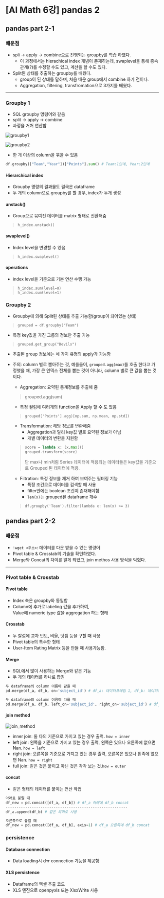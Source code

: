 # [AI Math 6강] pandas 2
## pandas part 2-1
### 배운점
- spli -> apply -> combine으로 진행되는 groupby를 학습 하였다.
	- 이 과정에서는 hierachical index 개념이 존재하는데, swaplevel을 통해 종속관계(?)를 수정할 수도 있고, 계산을 할 수도 있다.
- Split된 상태를 추출하는 groupby를 배웠다.
	- group이 된 상태를 말하며, 처음 배운 group에서 combine 하기 전이다.
	- Aggregation, filtering, transfromation으로 3가지를 배웠다.
---
### Groupby 1
- SQL groupby 명령어와 같음
- split -> apply -> combine
- 과정을 거쳐 연산함<br>

![groupby1](./image/1.JPG)<br>

![groupby2](./image/2.JPG)<br>

- 한 개 이상의 column을 묶을 수 있음
```python
df.groupby(["Team","Year"])["Points"].sum() # Team:1단계, Year:2단계
```
#### Hierarchical index
- Groupby 명령의 결과물도 결국은 dataframe
- 두 개의 column으로 groupby를 할 경우, index가 두개 생성

#### unstack()
- Group으로 묶여진 데이터를 matrix 형태로 전환해줌
> `h_index.unstack()`

#### swaplevel()
- Index level을 변경할 수 있음
> `h_index.swaplevel()`

#### operations
- index level을 기준으로 기본 연산 수행 가능
> `h_index.sum(level=0)`<br>
> `h_index.sum(level=1)`
### Groupby 2
- Groupby에 의해 Split된 상태를 추출 가능함(group이 되어있는 상태)
> `grouped = df.groupby("Team")`
- 특정 key값을 가진 그룹의 정보만 추출 가능
> `grouped.get_group("Devils")`
- 추출된 group 정보에는 세 가지 유형의 apply가 가능함
- 주의: column 별로 뽑아주는 것, 예를들어, `grouped.agg(max)`를 호출 한다고 가정했을 때, 가장 큰 인덱스 전체를 뽑는 것이 아니라, column 별로 큰 값을 뽑는 것이다.<br>
	
	- Aggregation: 요약된 통계정보를 추출해 줌
	> grouped.agg(sum)<br>

	- 특정 컬럼에 여러개의 function을 Apply 할 수 도 있음
	> `grouped['Points'].agg)[np.sum, np.mean, np.std])`<br>

	- Transformation: 해당 정보를 변환해줌
		- Aggregation과 달리 key값 별로 요약된 정보가 아님<br>
		- 개별 데이터의 변환을 지원함<br>
	> ```python
	> score = lambda x: (x,max())
	> grouped.transform(score)
	> ```
	> 단 max나 min처럼 Series 데이터에 적용되는 데이터들은 key값을 기준으로 Grouped 된 데이터에 적용.

	- Filtration: 특정 정보를 제거 하여 보여주는 필터링 기능
		- 특정 조건으로 데이터를 검색할 때 사용
		- filter안에는 boolean 조건이 존재해야함
		- `len(x)`는 grouped된 dataframe 개수
	> `df.groupby('Team').filter(lambda x: len(x) >= 3)`

## pandas part 2-2
### 배운점
- `!wget <주소>`: 데이터를 다운 받을 수 있는 명령어
- Pivot table & Crosstab의 기술을 확인하였다.
- Merge와 Concat의 차이를 알게 되었고, join methos 사용 방식을 익혔다.
---
### Pivot table & Crosstab
#### Pivot table
- Index 축은 groupby와 동일함
- Column에 추가로 labeling 값을 추가하여,<br> Value에 numeric type 값을 aggregation 하는 형태

#### Crosstab
- 두 칼럼에 교차 빈도, 비율, 덧셈 등을 구할 때 사용
- Pivot table의 특수한 형태
- User-Item Rating Matrix 등을 만들 때 사용가능함.

#### Merge
- SQL에서 많이 사용하는 Merge와 같은 기능
- 두 개의 데이터를 하나로 합침
```python
두 dataframe의 column 이름이 같을 때
pd.merge(df_a, df_b, on='subject_id') # df_a: 데이터프레임 1, df_b: 데이터프레임 2, on: 기준 column

두 dataframe의 column 이름이 다를 때
pd.merge(df_a, df_b, left_on='subject_id', right_on='subject_id') # df_a: 데이터프레임 1, df_b: 데이터프레임 2, left_on: df_a column 명, right_on: df_b column 명
```
#### join method
![join_method](./image/3.JPG)<br>

- inner join: 둘 다의 기준으로 가지고 있는 경우 출력. `how = inner`
- left join: 왼쪽을 기준으로 가지고 있는 경우 출력, 왼쪽은 있으나 오른족에 없으면 Nan. `how = left`
- right join: 오른쪽을 기준으로 가지고 있는 경우 출력, 오른쪽은 있으나 왼족에 없으면 Nan. `how = right`
- full join: 같은 것은 붙이고 아닌 것은 각각 보는 것.`how = outer`

#### concat
- 같은 형태의 데이터를 붙이는 연산 작업
```python
아래로 붙일 때
df_new = pd.concat([df_a, df_b]) # df_a 아래에 df_b concat
--------------------------------------------------------
df_a.append(df_b) # 같은 의미로 사용
```
```python
오른쪽으로 붙일 때
df_new = pd.concat([df_a, df_b], axis=1) # df_a 오른쪽에 df_b concat
```
### persistence
#### Database connection
- Data loading시 dㅠ connection 기능을 제공함

#### XLS persistence
- Dataframe의 엑셀 추출 코드
- XLS 엔진으로 openpyxls 또는 XlsxWrite 사용